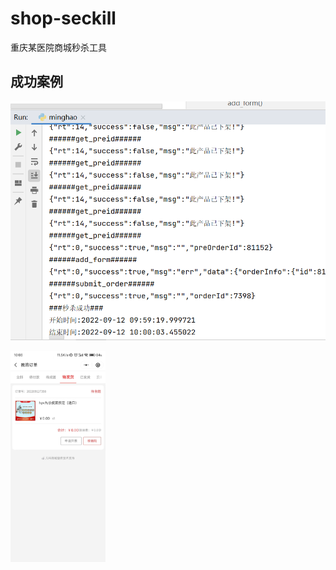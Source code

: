 # shop-seckill
重庆某医院商城秒杀工具





## 成功案例

![image-20220912101635766](./1.png)

<img src="./2.jpg" alt="image-20220912101635766" style="zoom: 33%;" />
